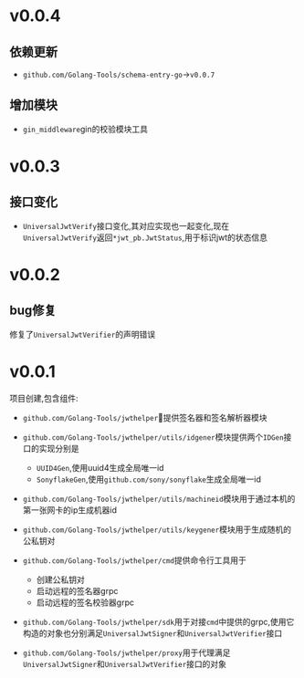 # v0.0.4

## 依赖更新

+ `github.com/Golang-Tools/schema-entry-go`->`v0.0.7`

## 增加模块

+ `gin_middleware`gin的校验模块工具

# v0.0.3

## 接口变化

+ `UniversalJwtVerify`接口变化,其对应实现也一起变化,现在`UniversalJwtVerify`返回`*jwt_pb.JwtStatus`,用于标识jwt的状态信息

# v0.0.2

## bug修复

修复了`UniversalJwtVerifier`的声明错误

# v0.0.1

项目创建,包含组件:

+ `github.com/Golang-Tools/jwthelper`提供签名器和签名解析器模块
+ `github.com/Golang-Tools/jwthelper/utils/idgener`模块提供两个`IDGen`接口的实现分别是
    + `UUID4Gen`,使用uuid4生成全局唯一id
    + `SonyflakeGen`,使用`github.com/sony/sonyflake`生成全局唯一id

+ `github.com/Golang-Tools/jwthelper/utils/machineid`模块用于通过本机的第一张网卡的ip生成机器id
+ `github.com/Golang-Tools/jwthelper/utils/keygener`模块用于生成随机的公私钥对
+ `github.com/Golang-Tools/jwthelper/cmd`提供命令行工具用于
    + 创建公私钥对
    + 启动远程的签名器grpc
    + 启动远程的签名校验器grpc

+ `github.com/Golang-Tools/jwthelper/sdk`用于对接`cmd`中提供的grpc,使用它构造的对象也分别满足`UniversalJwtSigner`和`UniversalJwtVerifier`接口
+ `github.com/Golang-Tools/jwthelper/proxy`用于代理满足`UniversalJwtSigner`和`UniversalJwtVerifier`接口的对象
